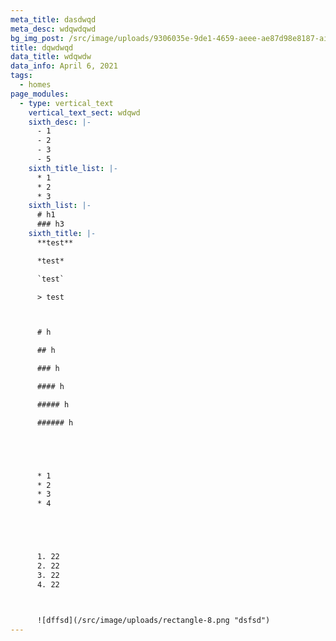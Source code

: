 ```yaml
---
meta_title: dasdwqd
meta_desc: wdqwdqwd
bg_img_post: /src/image/uploads/9306035e-9de1-4659-aeee-ae87d98e8187-airpod_pros.jpg
title: dqwdwqd
data_title: wdqwdw
data_info: April 6, 2021
tags:
  - homes
page_modules:
  - type: vertical_text
    vertical_text_sect: wdqwd
    sixth_desc: |-
      - 1
      - 2
      - 3
      - 5
    sixth_title_list: |-
      * 1
      * 2
      * 3
    sixth_list: |-
      # h1
      ### h3
    sixth_title: |-
      **test**

      *test*

      `test`

      > test



      # h

      ## h

      ### h

      #### h

      ##### h

      ###### h





      * 1
      * 2
      * 3
      * 4





      1. 22
      2. 22
      3. 22
      4. 22



      ![dffsd](/src/image/uploads/rectangle-8.png "dsfsd")
---
```

